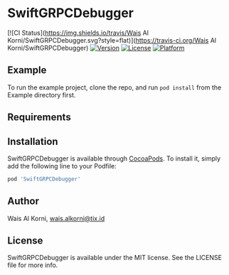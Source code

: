 # SwiftGRPCDebugger

[![CI Status](https://img.shields.io/travis/Wais Al Korni/SwiftGRPCDebugger.svg?style=flat)](https://travis-ci.org/Wais Al Korni/SwiftGRPCDebugger)
[![Version](https://img.shields.io/cocoapods/v/SwiftGRPCDebugger.svg?style=flat)](https://cocoapods.org/pods/SwiftGRPCDebugger)
[![License](https://img.shields.io/cocoapods/l/SwiftGRPCDebugger.svg?style=flat)](https://cocoapods.org/pods/SwiftGRPCDebugger)
[![Platform](https://img.shields.io/cocoapods/p/SwiftGRPCDebugger.svg?style=flat)](https://cocoapods.org/pods/SwiftGRPCDebugger)

## Example

To run the example project, clone the repo, and run `pod install` from the Example directory first.

## Requirements

## Installation

SwiftGRPCDebugger is available through [CocoaPods](https://cocoapods.org). To install
it, simply add the following line to your Podfile:

```ruby
pod 'SwiftGRPCDebugger'
```

## Author

Wais Al Korni, wais.alkorni@tix.id

## License

SwiftGRPCDebugger is available under the MIT license. See the LICENSE file for more info.
